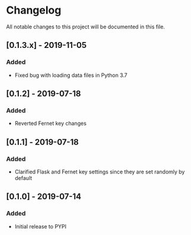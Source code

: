 # Changelog
All notable changes to this project will be documented in this file.

## [0.1.3.x] - 2019-11-05
### Added
- Fixed bug with loading data files in Python 3.7

## [0.1.2] - 2019-07-18
### Added
- Reverted Fernet key changes

## [0.1.1] - 2019-07-18
### Added
- Clarified Flask and Fernet key settings since they are set randomly by default

## [0.1.0] - 2019-07-14
### Added
- Initial release to PYPI